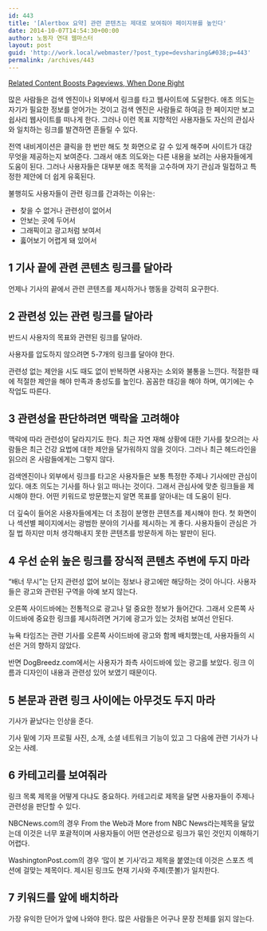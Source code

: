 ```yaml
---
id: 443
title: '[Alertbox 요약] 관련 콘텐츠는 제대로 보여줘야 페이지뷰를 높인다'
date: 2014-10-07T14:54:30+00:00
author: 노동자 연대 웹마스터
layout: post
guid: 'http://work.local/webmaster/?post_type=devsharing&#038;p=443'
permalink: /archives/443
---
```

<a href="http://nngroup.us4.list-manage.com/track/click?u=538d934a891681a5d850bb4e5&id=e401fb34e2&e=32cb419f12" target="_self">Related Content Boosts Pageviews, When Done Right</a>

많은 사람들은 검색 엔진이나 외부에서 링크를 타고 웹사이트에 도달한다. 애초 의도는 자기가 필요한 정보를 얻어가는 것이고 검색 엔진은 사람들로 하여금 한 페이지만 보고 쉽사리 웹사이트를 떠나게 한다. 그러나 이런 목표 지향적인 사용자들도 자신의 관심사와 일치하는 링크를 발견하면 흔들릴 수 있다.

전역 내비게이션은 클릭을 한 번만 해도 첫 화면으로 갈 수 있게 해주며 사이트가 대강 무엇을 제공하는지 보여준다. 그래서 애초 의도와는 다른 내용을 보려는 사용자들에게 도움이 된다. 그러나 사용자들은 대부분 애초 목적을 고수하며 자기 관심과 밀접하고 특정한 제안에 더 쉽게 유혹된다.

불행히도 사용자들이 관련 링크를 간과하는 이유는:

  * 찾을 수 없거나 관련성이 없어서
  * 안보는 곳에 두어서
  * 그래픽이고 광고처럼 보여서
  * 훓어보기 어렵게 돼 있어서

## 1 기사 끝에 관련 콘텐츠 링크를 달아라

언제나 기사의 끝에서 관련 콘텐츠를 제시하거나 행동을 강력히 요구한다.

## 2 관련성 있는 관련 링크를 달아라

반드시 사용자의 목표와 관련된 링크를 달아라.

사용자를 압도하지 않으려면 5-7개의 링크를 달아야 한다.

관련성 없는 제안을 시도 때도 없이 반복하면 사용자는 소외와 불통을 느낀다. 적절한 때에 적절한 제안을 해야 만족과 충성도를 높인다. 꼼꼼한 태깅을 해야 하며, 여기에는 수작업도 따른다.

## 3 관련성을 판단하려면 맥락을 고려해야

맥락에 따라 관련성이 달라지기도 한다. 최근 자연 재해 상황에 대한 기사를 찾으려는 사람들은 최근 건강 요법에 대한 제안을 달가워하지 않을 것이다. 그러나 최근 헤드라인을 읽으러 온 사람들에게는 그렇지 않다.

검색엔진이나 외부에서 링크를 타고온 사용자들은 보통 특정한 주제나 기사에만 관심이 있다. 애초 의도는 기사를 하나 읽고 떠나는 것이다. 그래서 관심사에 맞춘 링크들을 제시해야 한다. 어떤 키워드로 방문했는지 알면 목표를 알아내는 데 도움이 된다.

더 깊숙이 들어온 사용자들에게는 더 초점이 분명한 콘텐츠를 제시해야 한다. 첫 화면이나 섹션별 페이지에서는 광범한 분야의 기사를 제시하는 게 좋다. 사용자들이 관심은 가질 법 하지만 미처 생각해내지 못한 콘텐츠를 방문하게 하는 발판이 된다.

## 4 우선 순위 높은 링크를 장식적 콘텐츠 주변에 두지 마라

&#8220;배너 무시&#8221;는 단지 관련성 없어 보이는 정보나 광고에만 해당하는 것이 아니다. 사용자들은 광고와 관련된 구역을 아예 보지 않는다.

오른쪽 사이드바에는 전통적으로 광고나 덜 중요한 정보가 들어간다. 그래서 오른쪽 사이드바에 중요한 링크를 제시하려면 거기에 광고가 있는 것처럼 보여선 안된다.

뉴욕 타임즈는 관련 기사를 오른쪽 사이드바에 광고와 함께 배치했는데, 사용자들의 시선은 거의 향하지 않았다.

반면 DogBreedz.com에서는 사용자가 좌측 사이드바에 있는 광고를 보았다. 링크 이름과 디자인이 내용과 관련성 있어 보였기 때문이다.

## 5 본문과 관련 링크 사이에는 아무것도 두지 마라

기사가 끝났다는 인상을 준다.

기사 밑에 기자 프로필 사진, 소개, 소셜 네트워크 기능이 있고 그 다음에 관련 기사가 나오는 사례.

## 6 카테고리를 보여줘라

링크 목록 제목을 어떻게 다냐도 중요하다. 카테고리로 제목을 달면 사용자들이 주제나 관련성을 판단할 수 있다.

NBCNews.com의 경우 From the Web과 More from NBC News라는제목을 달았는데 이것은 너무 포괄적이며 사용자들이 어떤 연관성으로 링크가 묶인 것인지 이해하기 어렵다.

WashingtonPost.com의 경우 &#8216;많이 본 기사&#8217;라고 제목을 붙였는데 이것은 스포츠 섹션에 걸맞는 제목이다. 제시된 링크도 현재 기사와 주제(풋볼)가 일치한다.

## 7 키워드를 앞에 배치하라

가장 유익한 단어가 앞에 나와야 한다. 많은 사람들은 어구나 문장 전체를 읽지 않는다.